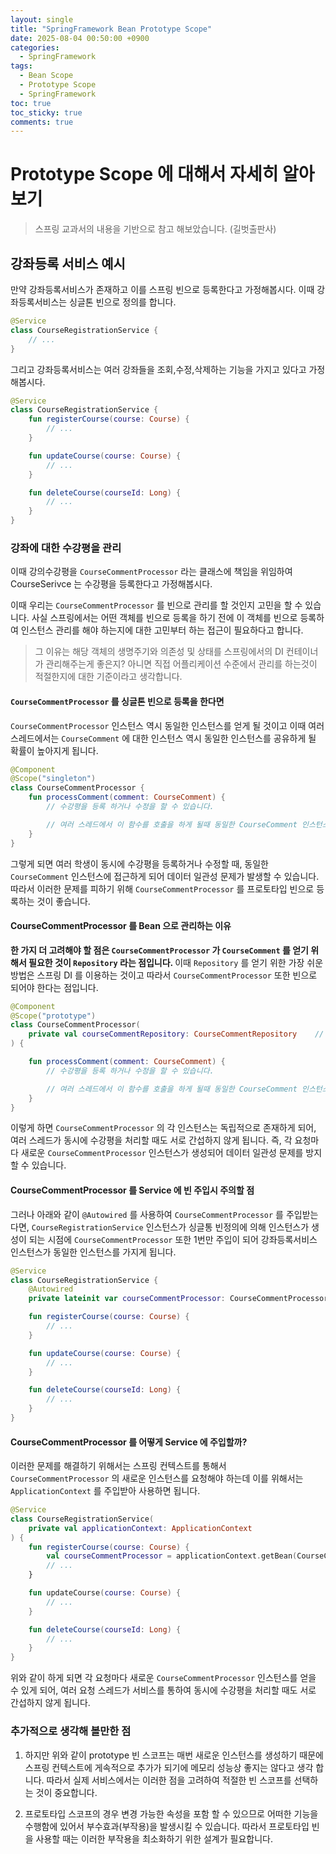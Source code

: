 ```yaml
---
layout: single
title: "SpringFramework Bean Prototype Scope"
date: 2025-08-04 00:50:00 +0900
categories:
  - SpringFramework
tags:
  - Bean Scope
  - Prototype Scope
  - SpringFramework
toc: true
toc_sticky: true
comments: true
---
```


# Prototype Scope 에 대해서 자세히 알아보기
> 스프링 교과서의 내용을 기반으로 참고 해보았습니다. (길벗출판사)


## 강좌등록 서비스 예시

만약 강좌등록서비스가 존재하고
이를 스프링 빈으로 등록한다고 가정해봅시다.
이때 강좌등록서비스는 싱글톤 빈으로 정의를 합니다.
    
```kotlin
@Service
class CourseRegistrationService {
    // ...
}
```

그리고 강좌등록서비스는 여러 강좌들을 조회,수정,삭제하는 기능을 가지고 있다고 가정해봅시다.
```kotlin
@Service
class CourseRegistrationService {
    fun registerCourse(course: Course) {
        // ...
    }

    fun updateCourse(course: Course) {
        // ...
    }

    fun deleteCourse(courseId: Long) {
        // ...
    }
}
```

### 강좌에 대한 수강평을 관리

이때 강의수강평을 `CourseCommentProcessor` 라는 클래스에
책임을 위임하여 CourseSerivce 는 수강평을 등록한다고 가정해봅시다.

이때 우리는 `CourseCommentProcessor` 를 빈으로 관리를 할 것인지 고민을 할 수 있습니다. 
사실 스프링에서는 어떤 객체를 빈으로 등록을 하기 전에 이 객체를 빈으로 등록하여 인스턴스 관리를 해야 하는지에 대한 고민부터 하는 접근이 필요하다고 합니다.

> 그 이유는 해당 객체의 생명주기와 의존성 및 상태를 스프링에서의 DI 컨테이너가 관리해주는게 좋은지? 아니면 직접 어플리케이션 수준에서 관리를 하는것이 적절한지에 대한 기준이라고 생각합니다.

#### `CourseCommentProcessor` 를 싱글톤 빈으로 등록을 한다면
`CourseCommentProcessor` 인스턴스 역시 동일한 인스턴스를 얻게 될 것이고 이때 여러 스레드에서는 `CourseComment` 에 대한 인스턴스 역시
동일한 인스턴스를 공유하게 될 확률이 높아지게 됩니다.


```kotlin
@Component
@Scope("singleton")
class CourseCommentProcessor {
    fun processComment(comment: CourseComment) {
        // 수강평을 등록 하거나 수정을 할 수 있습니다.

        // 여러 스레드에서 이 함수를 호출을 하게 될때 동일한 CourseComment 인스턴스에 접근할 수 있는 가능성이 높아지게 됩니다.
    }
}
```

그렇게 되면 여러 학생이 동시에 수강평을 등록하거나 수정할 때, 동일한 `CourseComment` 인스턴스에 접근하게 되어 데이터 일관성 문제가 발생할 수 있습니다. 
따라서 이러한 문제를 피하기 위해 `CourseCommentProcessor` 를 프로토타입 빈으로 등록하는 것이 좋습니다.

#### CourseCommentProcessor 를 Bean 으로 관리하는 이유
<b>한 가지 더 고려해야 할 점은 `CourseCommentProcessor` 가 `CourseComment` 를 얻기 위해서 필요한 것이 `Repository` 라는 점입니다. </b>
이때 `Repository` 를 얻기 위한 가장 쉬운 방법은 스프링 DI 를 이용하는 것이고 따라서 `CourseCommentProcessor` 또한 빈으로 되어야 한다는 점입니다.

```kotlin
@Component
@Scope("prototype")
class CourseCommentProcessor(
    private val courseCommentRepository: CourseCommentRepository    // 스프링 DI를 통해 주입받습니다.
) {

    fun processComment(comment: CourseComment) {
        // 수강평을 등록 하거나 수정을 할 수 있습니다.

        // 여러 스레드에서 이 함수를 호출을 하게 될때 동일한 CourseComment 인스턴스에 접근할 수 있는 가능성이 높아지게 됩니다.
    }
}
```

이렇게 하면 `CourseCommentProcessor` 의 각 인스턴스는 독립적으로 존재하게 되어, 여러 스레드가 동시에 수강평을 처리할 때도 서로 간섭하지 않게 됩니다. 
즉, 각 요청마다 새로운 `CourseCommentProcessor` 인스턴스가 생성되어 데이터 일관성 문제를 방지할 수 있습니다.

#### CourseCommentProcessor 를 Service 에 빈 주입시 주의할 점
그러나 아래와 같이 `@Autowired` 를 사용하여 `CourseCommentProcessor` 를 주입받는다면, 
`CourseRegistrationService` 인스턴스가 싱글통 빈정의에 의해 인스턴스가 생성이 되는 시점에  `CourseCommentProcessor` 또한 
1번만 주입이 되어 강좌등록서비스 인스턴스가 동일한 인스턴스를 가지게 됩니다.

```kotlin
@Service
class CourseRegistrationService {
    @Autowired
    private lateinit var courseCommentProcessor: CourseCommentProcessor

    fun registerCourse(course: Course) {
        // ...
    }

    fun updateCourse(course: Course) {
        // ...
    }

    fun deleteCourse(courseId: Long) {
        // ...
    }
}
```

#### CourseCommentProcessor 를 어떻게 Service 에 주입할까?
이러한 문제를 해결하기 위해서는 스프링 컨텍스트를 통해서 `CourseCommentProcessor` 의 새로운 인스턴스를 요청해야 하는데 
이를 위해서는 `ApplicationContext` 를 주입받아 사용하면 됩니다.

```kotlin
@Service
class CourseRegistrationService(
    private val applicationContext: ApplicationContext
) {
    fun registerCourse(course: Course) {
        val courseCommentProcessor = applicationContext.getBean(CourseCommentProcessor::class.java)
        // ...
    }

    fun updateCourse(course: Course) {
        // ...
    }

    fun deleteCourse(courseId: Long) {
        // ...
    }
}
```

위와 같이 하게 되면 각 요청마다 새로운 `CourseCommentProcessor` 인스턴스를 얻을 수 있게 되어, 
여러 요청 스레드가 서비스를 통하여 동시에 수강평을 처리할 때도 서로 간섭하지 않게 됩니다.


### 추가적으로 생각해 볼만한 점
1. 하지만 위와 같이 prototype 빈 스코프는 매번 새로운 인스턴스를 생성하기 때문에 스프링 컨텍스트에 게속적으로 추가가 되기에 메모리 성능상 좋지는 않다고 생각 합니다.
따라서 실제 서비스에서는 이러한 점을 고려하여 적절한 빈 스코프를 선택하는 것이 중요합니다.

2. 프로토타입 스코프의 경우 변경 가능한 속성을 포함 할 수 있으므로 어떠한 기능을 수행함에 있어서 부수효과(부작용)을 발생시킬 수 있습니다. 
따라서 프로토타입 빈을 사용할 때는 이러한 부작용을 최소화하기 위한 설계가 필요합니다.